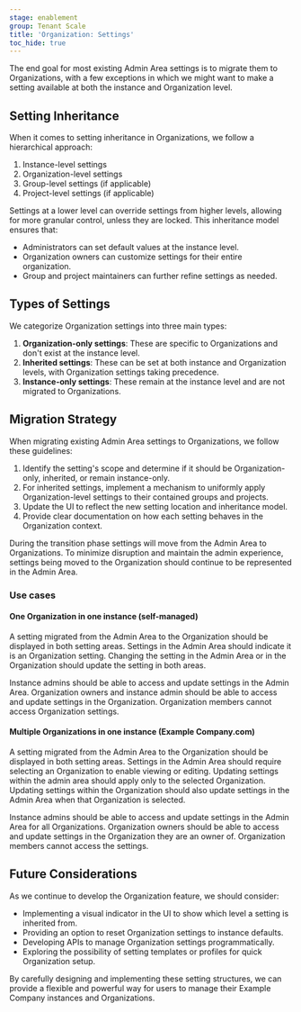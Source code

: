 ```yaml
---
stage: enablement
group: Tenant Scale
title: 'Organization: Settings'
toc_hide: true
---
```


The end goal for most existing Admin Area settings is to migrate them to Organizations, with a few exceptions in which we might want to make a setting available at both the instance and Organization level.

## Setting Inheritance

When it comes to setting inheritance in Organizations, we follow a hierarchical approach:

1. Instance-level settings
2. Organization-level settings
3. Group-level settings (if applicable)
4. Project-level settings (if applicable)

Settings at a lower level can override settings from higher levels, allowing for more granular control, unless they are locked.
This inheritance model ensures that:

- Administrators can set default values at the instance level.
- Organization owners can customize settings for their entire organization.
- Group and project maintainers can further refine settings as needed.

## Types of Settings

We categorize Organization settings into three main types:

1. **Organization-only settings**: These are specific to Organizations and don't exist at the instance level.
2. **Inherited settings**: These can be set at both instance and Organization levels, with Organization settings taking precedence.
3. **Instance-only settings**: These remain at the instance level and are not migrated to Organizations.

## Migration Strategy

When migrating existing Admin Area settings to Organizations, we follow these guidelines:

1. Identify the setting's scope and determine if it should be Organization-only, inherited, or remain instance-only.
2. For inherited settings, implement a mechanism to uniformly apply Organization-level settings to their contained groups and projects.
3. Update the UI to reflect the new setting location and inheritance model.
4. Provide clear documentation on how each setting behaves in the Organization context.

During the transition phase settings will move from the Admin Area to Organizations. To minimize disruption and maintain the admin experience, settings being moved to the Organization should continue to be represented in the Admin Area.

### Use cases

#### One Organization in one instance (self-managed)

A setting migrated from the Admin Area to the Organization should be displayed in both setting areas.
Settings in the Admin Area should indicate it is an Organization setting.
Changing the setting in the Admin Area or in the Organization should update the setting in both areas.

Instance admins should be able to access and update settings in the Admin Area.
Organization owners and instance admin should be able to access and update settings in the Organization.
Organization members cannot access Organization settings.

#### Multiple Organizations in one instance (Example Company.com)

A setting migrated from the Admin Area to the Organization should be displayed in both setting areas.
Settings in the Admin Area should require selecting an Organization to enable viewing or editing.
Updating settings within the admin area should apply only to the selected Organization.  Updating settings within the Organization should also update settings in the Admin Area when that Organization is selected.

Instance admins should be able to access and update settings in the Admin Area for all Organizations.
Organization owners should be able to access and update settings in the Organization they are an owner of.
Organization members cannot access the settings.

## Future Considerations

As we continue to develop the Organization feature, we should consider:

- Implementing a visual indicator in the UI to show which level a setting is inherited from.
- Providing an option to reset Organization settings to instance defaults.
- Developing APIs to manage Organization settings programmatically.
- Exploring the possibility of setting templates or profiles for quick Organization setup.

By carefully designing and implementing these setting structures, we can provide a flexible and powerful way for users to manage their Example Company instances and Organizations.
